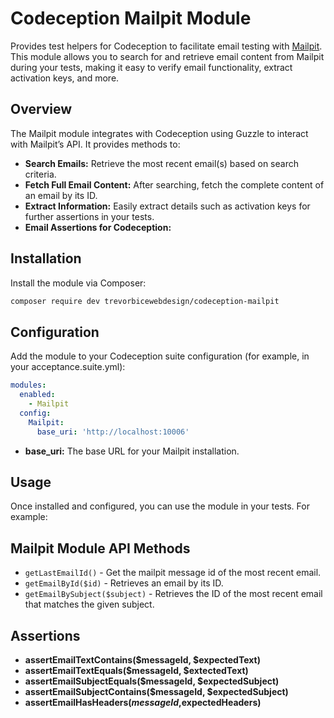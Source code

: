 # Codeception Mailpit Module

Provides test helpers for Codeception to facilitate email testing with [Mailpit](https://mailpit.axllent.org/). This module allows you to search for and retrieve email content from Mailpit during your tests, making it easy to verify email functionality, extract activation keys, and more.

## Overview

The Mailpit module integrates with Codeception using Guzzle to interact with Mailpit’s API. It provides methods to:

- **Search Emails:** Retrieve the most recent email(s) based on search criteria.
- **Fetch Full Email Content:** After searching, fetch the complete content of an email by its ID.
- **Extract Information:** Easily extract details such as activation keys for further assertions in your tests.
- **Email Assertions for Codeception:** 

## Installation

Install the module via Composer:

```bash
composer require dev trevorbicewebdesign/codeception-mailpit
```

## Configuration

Add the module to your Codeception suite configuration (for example, in your acceptance.suite.yml):

```yml
modules:
  enabled:
    - Mailpit
  config:
    Mailpit:
      base_uri: 'http://localhost:10006'
```
- **base_uri:**  The base URL for your Mailpit installation.

## Usage

Once installed and configured, you can use the module in your tests. For example:

## Mailpit Module API Methods

- ```getLastEmailId()``` - Get the mailpit message id of the most recent email.
- ```getEmailById($id)``` - Retrieves an email by its ID.
- ```getEmailBySubject($subject)``` - Retrieves the ID of the most recent email that matches the given subject.

## Assertions
- **assertEmailTextContains($messageId, $expectedText)**
- **assertEmailTextEquals($messageId, $extectedText)**
- **assertEmailSubjectEquals($messageId, $expectedSubject)**
- **assertEmailSubjectContains($messageId, $expectedSubject)**
- **assertEmailHasHeaders($messageId,$expectedHeaders)**





